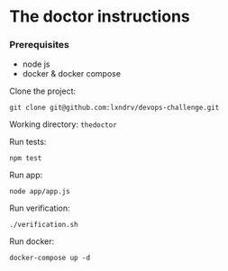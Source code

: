 # The doctor instructions

### Prerequisites

* node js
* docker & docker compose

Clone the project:

`git clone git@github.com:lxndrv/devops-challenge.git`

Working directory: `thedoctor`

Run tests:

`npm test`

Run app:

`node app/app.js`

Run verification:

`./verification.sh`

Run docker:

`docker-compose up -d`

